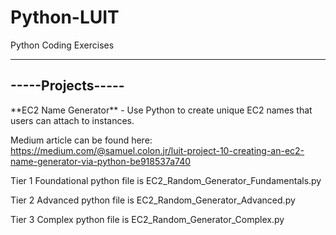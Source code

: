# Python-LUIT

Python Coding Exercises
- - -

<h2>-----Projects-----</h2>
**EC2 Name Generator** - Use Python to create unique EC2 names that users can attach to instances.

Medium article can be found here: https://medium.com/@samuel.colon.jr/luit-project-10-creating-an-ec2-name-generator-via-python-be918537a740

Tier 1 Foundational python file is EC2_Random_Generator_Fundamentals.py

Tier 2 Advanced python file is EC2_Random_Generator_Advanced.py

Tier 3 Complex python file is EC2_Random_Generator_Complex.py
